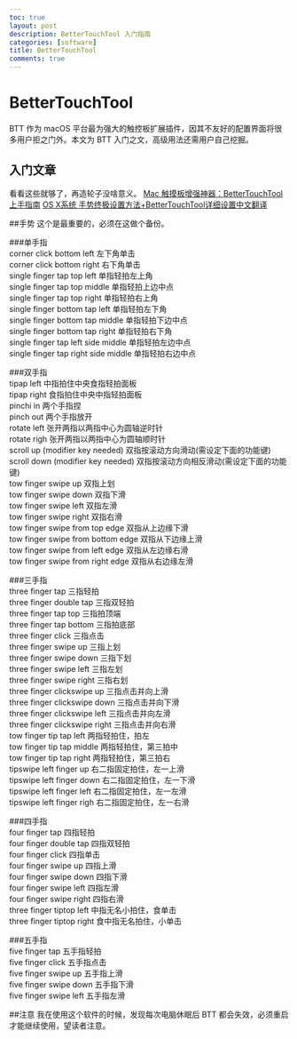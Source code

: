 ```yaml
---
toc: true
layout: post
description: BetterTouchTool 入门指南
categories: [software]
title: BetterTouchTool
comments: true
---
```


# BetterTouchTool
BTT 作为 macOS 平台最为强大的触控板扩展插件，因其不友好的配置界面将很多用户拒之门外。本文为 BTT 入门之文，高级用法还需用户自己挖掘。

<!-- more -->

## 入门文章
看看这些就够了，再造轮子没啥意义。
[Mac 触摸板增强神器：BetterTouchTool 上手指南](https://sspai.com/post/27094)
[OS X系统 手势终极设置方法+BetterTouchTool详细设置中文翻译](http://tieba.baidu.com/p/2915738068?pn=0&&red_tag=l2842668472)

##手势
这个是最重要的，必须在这做个备份。

###单手指  
corner click bottom left  左下角单击  
corner click bottom right  右下角单击  
single finger tap top left  单指轻拍左上角  
single finger tap top middle  单指轻拍上边中点  
single finger tap top right  单指轻拍右上角  
single finger bottom tap left  单指轻拍左下角  
single finger bottom tap middle  单指轻拍下边中点  
single finger bottom tap right  单指轻拍右下角  
single finger tap left side middle  单指轻拍左边中点  
single finger tap right side middle  单指轻拍右边中点  

###双手指  
tipap left  中指拍住中央食指轻拍面板  
tipap right  食指拍住中央中指轻拍面板          
pinchi in  两个手指捏  
pinch out  两个手指放开  
rotate left  张开两指以两指中心为圆轴逆时针  
rotate righ  张开两指以两指中心为圆轴顺时针  
scroll up (modifier key needed)  双指按滚动方向滑动(需设定下面的功能键)  
scroll down (modifier key needed)  双指按滚动方向相反滑动(需设定下面的功能键)  
tow finger swipe up  双指上划  
tow finger swipe down  双指下滑  
tow finger swipe left  双指左滑  
tow finger swipe right  双指右滑  
tow finger swipe from top edge  双指从上边缘下滑  
tow finger swipe from bottom edge  双指从下边缘上滑  
tow finger swipe from left edge  双指从左边缘右滑  
tow finger swipe from right edge  双指从右边缘左滑  

###三手指  
three finger tap  三指轻拍  
three finger double tap  三指双轻拍  
three finger tap top  三指拍顶端  
three finger tap bottom  三指拍底部  
three finger click  三指点击  
three finger swipe up  三指上划  
three finger swipe down  三指下划  
three finger swipe left  三指左划  
three finger swipe right  三指右划  
three finger clickswipe up  三指点击并向上滑  
three finger clickswipe down  三指点击并向下滑  
three finger clickswipe left  三指点击并向左滑  
three finger clickswipe right  三指点击并向右滑  
tow finger tip tap left  两指轻拍住，拍左  
tow finger tip tap middle  两指轻拍住，第三拍中  
tow finger tip tap right  两指轻拍住，第三拍右  
tipswipe left finger up  右二指固定拍住，左一上滑  
tipswipe left finger down  右二指固定拍住，左一下滑  
tipswipe left finger left  右二指固定拍住，左一左滑  
tipswipe left finger righ  右二指固定拍住，左一右滑

###四手指  
four finger tap  四指轻拍  
four finger double tap  四指双轻拍  
four finger click  四指单击  
four finger swipe up  四指上滑  
four finger swipe down  四指下滑  
four finger swipe left  四指左滑  
four finger swipe right  四指右滑  
three finger tiptop left  中指无名小拍住，食单击  
three finger tiptop right  食中指无名拍住，小单击  

###五手指  
five finger tap  五手指轻拍  
five finger click  五手指点击  
five finger swipe up  五手指上滑  
five finger swipe down  五手指下滑  
five finger swipe left  五手指左滑

##注意
我在使用这个软件的时候，发现每次电脑休眠后 BTT 都会失效，必须重启才能继续使用，望读者注意。

